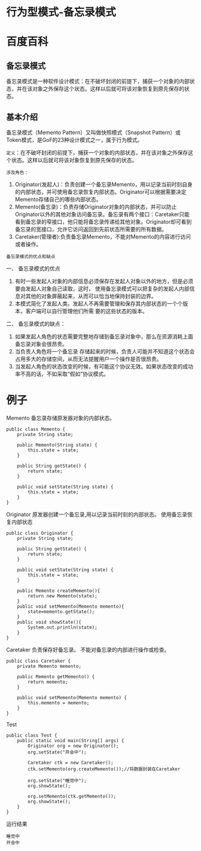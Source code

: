 # 行为型模式-备忘录模式


# 百度百科
## 备忘录模式
备忘录模式是一种软件设计模式：在不破坏封闭的前提下，捕获一个对象的内部状态，并在该对象之外保存这个状态。这样以后就可将该对象恢复到原先保存的状态。

## 基本介绍
备忘录模式（Memento Pattern）又叫做快照模式（Snapshot Pattern）或Token模式，是GoF的23种设计模式之一，属于行为模式。

`定义`：在不破坏封闭的前提下，捕获一个对象的内部状态，并在该对象之外保存这个状态。这样以后就可将该对象恢复到原先保存的状态。

`涉及角色：`

 1. Originator(发起人)：负责创建一个备忘录Memento，用以记录当前时刻自身的内部状态，并可使用备忘录恢复内部状态。Originator可以根据需要决定Memento存储自己的哪些内部状态。
 2. Memento(备忘录)：负责存储Originator对象的内部状态，并可以防止Originator以外的其他对象访问备忘录。备忘录有两个接口：Caretaker只能看到备忘录的窄接口，他只能将备忘录传递给其他对象。Originator却可看到备忘录的宽接口，允许它访问返回到先前状态所需要的所有数据。
 3. Caretaker(管理者):负责备忘录Memento，不能对Memento的内容进行访问或者操作。

`备忘录模式的优点和缺点`

 一、 备忘录模式的优点
  1. 有时一些发起人对象的内部信息必须保存在发起人对象以外的地方，但是必须要由发起人对象自己读取，这时，
使用备忘录模式可以把复杂的发起人内部信息对其他的对象屏蔽起来，从而可以恰当地保持封装的边界。
  2. 本模式简化了发起人类。发起人不再需要管理和保存其内部状态的一个个版本，客户端可以自行管理他们所需
要的这些状态的版本。

 二、 备忘录模式的缺点：
  1. 如果发起人角色的状态需要完整地存储到备忘录对象中，那么在资源消耗上面备忘录对象会很昂贵。
  2. 当负责人角色将一个备忘录 存储起来的时候，负责人可能并不知道这个状态会占用多大的存储空间，从而无法提醒用户一个操作是否很昂贵。
  3. 当发起人角色的状态改变的时候，有可能这个协议无效。如果状态改变的成功率不高的话，不如采取“假如”协议模式。

# 例子
Memento
备忘录存储原发器对象的内部状态。
```
public class Memento {
    private String state;

    public Memento(String state) {
        this.state = state;
    }

    public String getState() {
        return state;
    }

    public void setState(String state) {
        this.state = state;
    }
}
```

Originator
原发器创建一个备忘录,用以记录当前时刻的内部状态。
使用备忘录恢复内部状态
```
public class Originator {
    private String state;

    public String getState() {
        return state;
    }

    public void setState(String state) {
        this.state = state;
    }

    public Memento createMemento(){
        return new Memento(state);
    }
    public void setMemento(Memento memento){
        state=memento.getState();
    }
    public void showState(){
        System.out.println(state);
    }
}
```

Caretaker
负责保存好备忘录。
不能对备忘录的内部进行操作或检查。
```
public class Caretaker {
    private Memento memento;

    public Memento getMemento() {
        return memento;
    }

    public void setMemento(Memento memento) {
        this.memento = memento;
    }
}
```

Test
```
public class Test {
    public static void main(String[] args) {
        Originator org = new Originator();
        org.setState("开会中");

        Caretaker ctk = new Caretaker();
        ctk.setMemento(org.createMemento());//将数据封装在Caretaker

        org.setState("睡觉中");
        org.showState();

        org.setMemento(ctk.getMemento());
        org.showState();
    }
}
```

运行结果
```
睡觉中
开会中
```
